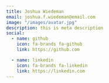 ```yaml
---
title: Joshua Wiedeman
email: joshua.f.wiedeman@email.com
image: "/images/avatar.jpg"
description: this is meta description
social:
  - name: github
    icon: fa-brands fa-github
    link: https://github.com

  - name: linkedin
    icon: fa-brands fa-linkedin
    link: https://linkedin.com
---
```


